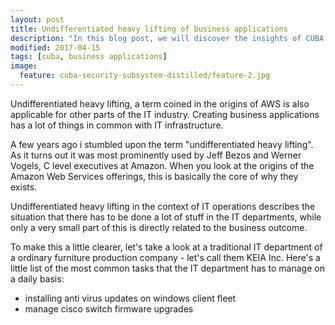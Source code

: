 ```yaml
---
layout: post
title: Undifferentiated heavy lifting of business applications
description: "In this blog post, we will discover the insights of CUBA's Security subsystem and how different business security requirements can be achieved."
modified: 2017-04-15
tags: [cuba, business applications]
image:
  feature: cuba-security-subsystem-distilled/feature-2.jpg
---
```


Undifferentiated heavy lifting, a term coined in the origins of AWS is also applicable for other parts of the IT industry. Creating business applications has a lot of things in common
with IT infrastructure.

<!-- more -->

A few years ago i stumbled upon the term "undifferentiated heavy lifting". As it turns out it was most prominently used by Jeff Bezos and Werner Vogels, C level executives at Amazon. When you look at the origins of the Amazon Web Services offerings, this is basically the core of why they exists.

Undifferentiated heavy lifting in the context of IT operations describes the situation that there has to be done a lot of stuff in the IT departments, while only a very small part of this is directly related to the business outcome.

To make this a little clearer, let's take a look at a traditional IT department of a ordinary furniture production company - let's call them KEIA Inc. Here's a little list of the most common tasks that the IT department has to manage on a daily basis:

* installing anti virus updates on windows client fleet
* manage cisco switch firmware upgrades
